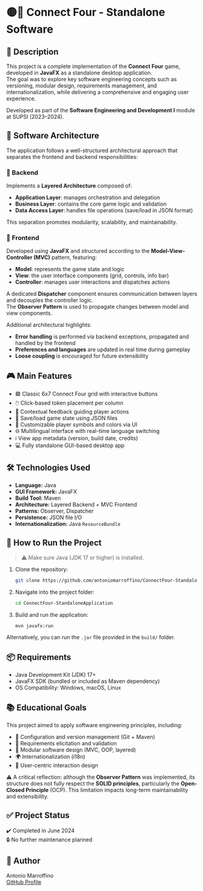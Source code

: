 # 🟡🔴 Connect Four - Standalone Software

## 🧩 Description

This project is a complete implementation of the **Connect Four** game, developed in **JavaFX** as a standalone desktop application.  
The goal was to explore key software engineering concepts such as versioning, modular design, requirements management, and internationalization, while delivering a comprehensive and engaging user experience.

Developed as part of the **Software Engineering and Development I** module at SUPSI (2023–2024).

## 🧱 Software Architecture

The application follows a well-structured architectural approach that separates the frontend and backend responsibilities:

### 🔧 Backend

Implements a **Layered Architecture** composed of:

- **Application Layer**: manages orchestration and delegation
- **Business Layer**: contains the core game logic and validation
- **Data Access Layer**: handles file operations (save/load in JSON format)

This separation promotes modularity, scalability, and maintainability.

### 🎨 Frontend

Developed using **JavaFX** and structured according to the **Model-View-Controller (MVC)** pattern, featuring:

- **Model**: represents the game state and logic
- **View**: the user interface components (grid, controls, info bar)
- **Controller**: manages user interactions and dispatches actions

A dedicated **Dispatcher** component ensures communication between layers and decouples the controller logic.  
The **Observer Pattern** is used to propagate changes between model and view components.

Additional architectural highlights:

- **Error handling** is performed via backend exceptions, propagated and handled by the frontend
- **Preferences and languages** are updated in real time during gameplay
- **Loose coupling** is encouraged for future extensibility

## 🎮 Main Features

- 🟦 Classic 6x7 Connect Four grid with interactive buttons
- 🖱️ Click-based token placement per column
- 💬 Contextual feedback guiding player actions
- 💾 Save/load game state using JSON files
- 🎨 Customizable player symbols and colors via UI
- 🌐 Multilingual interface with real-time language switching
- ℹ️ View app metadata (version, build date, credits)
- 💻 Fully standalone GUI-based desktop app

## 🛠️ Technologies Used

- **Language:** Java
- **GUI Framework:** JavaFX
- **Build Tool:** Maven
- **Architecture:** Layered Backend + MVC Frontend
- **Patterns:** Observer, Dispatcher
- **Persistence:** JSON file I/O
- **Internationalization:** Java `ResourceBundle`

## 🚀 How to Run the Project

> ⚠️ Make sure Java (JDK 17 or higher) is installed.

1. Clone the repository:
   ```bash
   git clone https://github.com/antoniomarroffino/ConnectFour-StandaloneApplication.git
   ```
2. Navigate into the project folder:
   ```bash
   cd ConnectFour-StandaloneApplication
   ```
3. Build and run the application:
   ```bash
   mvn javafx:run
   ```

Alternatively, you can run the `.jar` file provided in the `build/` folder.

## 📦 Requirements

- Java Development Kit (JDK) 17+
- JavaFX SDK (bundled or included as Maven dependency)
- OS Compatibility: Windows, macOS, Linux

## 📚 Educational Goals

This project aimed to apply software engineering principles, including:

- 📁 Configuration and version management (Git + Maven)
- 🧾 Requirements elicitation and validation
- 🧱 Modular software design (MVC, OOP, layered)
- 🌍 Internationalization (i18n)
- 👤 User-centric interaction design

⚠️ A critical reflection: although the **Observer Pattern** was implemented, its structure does not fully respect the **SOLID principles**, particularly the **Open-Closed Principle** (OCP). This limitation impacts long-term maintainability and extensibility.

## ✅ Project Status

✔️ Completed in June 2024  
🔒 No further maintenance planned

## 👤 Author

Antonio Marroffino  
[GitHub Profile](https://github.com/antoniomarroffino)
